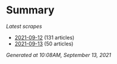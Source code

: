 # Summary
*Latest scrapes*
* [2021-09-12](https://github.com/nuuuwan/news_lk/blob/data/news_lk.2021-09-12.json) (131 articles)
* [2021-09-13](https://github.com/nuuuwan/news_lk/blob/data/news_lk.2021-09-13.json) (50 articles)

*Generated at 10:08AM, September 13, 2021*